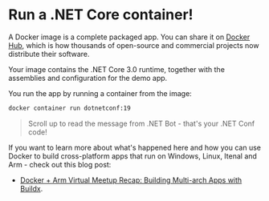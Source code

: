 # Run a .NET Core container!

A Docker image is a complete packaged app. You can share it on [Docker Hub](https://hub.docker.com), which is how thousands of open-source and commercial projects now distribute their software.

Your image contains the .NET Core 3.0 runtime, together with the assemblies and configuration for the demo app.

You run the app by running a container from the image:

```bash
docker container run dotnetconf:19
```

> Scroll up to read the message from .NET Bot - that's your .NET Conf code!

If you want to learn more about what's happened here and how you can use Docker to build cross-platform apps that run on Windows, Linux, Itenal and Arm - check out this blog post:

- [Docker + Arm Virtual Meetup Recap: Building Multi-arch Apps with Buildx](https://blog.docker.com/2019/09/docker-arm-virtual-meetup-multi-arch-with-buildx/).
